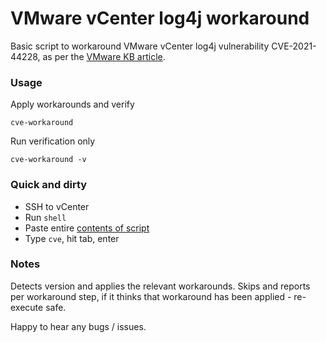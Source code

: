 # VMware vCenter log4j workaround
Basic script to workaround VMware vCenter log4j vulnerability CVE-2021-44228, as per the [VMware KB article](https://kb.vmware.com/s/article/87081).

### Usage
Apply workarounds and verify
```
cve-workaround
```
Run verification only
```
cve-workaround -v
```

### Quick and dirty
- SSH to vCenter
- Run `shell`
- Paste entire [contents of script](https://raw.githubusercontent.com/blake-fm/vcenter-log4j/main/log4j-vcenter-6.5-7.0-workaround.sh)
- Type `cve`, hit tab, enter

### Notes

Detects version and applies the relevant workarounds.  Skips and reports per workaround step, if it thinks that workaround has been applied - re-execute safe.

Happy to hear any bugs / issues.
